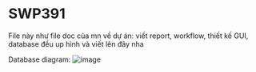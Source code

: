 # SWP391
File này như file doc của mn về dự án: viết report, workflow, thiết kế GUI, database đều up hình và viết lên đây nha

Database diagram:
![image](https://github.com/user-attachments/assets/499fd7a4-3ead-4794-80e7-a5e7d70172ed)
